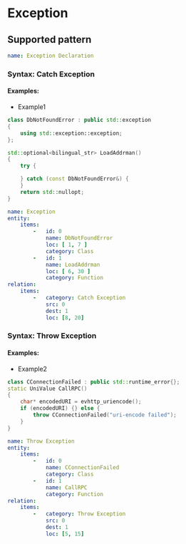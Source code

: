 # Exception

## Supported pattern
```yaml
name: Exception Declaration
```
### Syntax: Catch Exception

#### Examples: 

- Example1
```cpp
class DbNotFoundError : public std::exception
{
    using std::exception::exception;
};

std::optional<bilingual_str> LoadAddrman()
{
    try {

    } catch (const DbNotFoundError&) {
    } 
    return std::nullopt;
}
```

```yaml
name: Exception
entity:
    items:
        -   id: 0
            name: DbNotFoundError
            loc: [ 1, 7 ]
            category: Class
        -   id: 1
            name: LoadAddrman
            loc: [ 6, 30 ]
            category: Function
relation:
    items:
        -   category: Catch Exception
            src: 0
            dest: 1
            loc: [8, 20]

```

### Syntax: Throw Exception

#### Examples: 

- Example2
```cpp
class CConnectionFailed : public std::runtime_error{};
static UniValue CallRPC()
{
    char* encodedURI = evhttp_uriencode();
    if (encodedURI) {} else {
        throw CConnectionFailed("uri-encode failed");
    }
}
```

```yaml
name: Throw Exception
entity:
    items:
        -   id: 0
            name: CConnectionFailed
            category: Class
        -   id: 1
            name: CallRPC
            category: Function
relation:
    items:
        -   category: Throw Exception
            src: 0
            dest: 1
            loc: [5, 15]
```